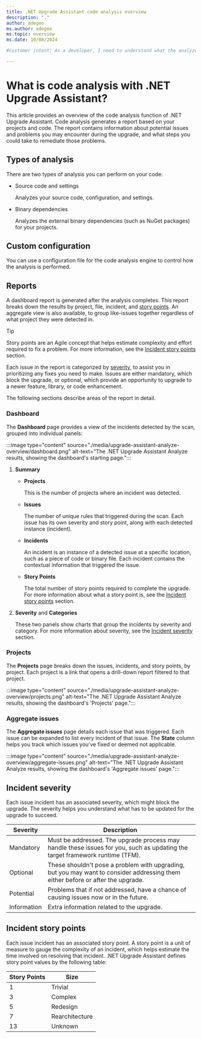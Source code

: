 ```yaml
---
title: .NET Upgrade Assistant code analysis overview
description: "."
author: adegeo
ms.author: adegeo
ms.topic: overview
ms.date: 10/08/2024

#customer intent: As a developer, I need to understand what the analyze function of .NET Upgrade Assistant does.

---
```


# What is code analysis with .NET Upgrade Assistant?

This article provides an overview of the code analysis function of .NET Upgrade Assistant. Code analysis generates a report based on your projects and code. The report contains information about potential issues and problems you may encounter during the upgrade, and what steps you could take to remediate those problems.

## Types of analysis

There are two types of analysis you can perform on your code:

- Source code and settings

  Analyzes your source code, configuration, and settings.

- Binary dependencies

  Analyzes the external binary dependencies (such as NuGet packages) for your projects.

## Custom configuration

You can use a configuration file for the code analysis engine to control how the analysis is performed.

## Reports

A dashboard report is generated after the analysis completes. This report breaks down the results by project, file, incident, and [story points](#incident-story-points). An aggregate view is also available, to group like-issues together regardless of what project they were detected in.

> [!TIP]
> Story points are an Agile concept that helps estimate complexity and effort required to fix a problem. For more information, see the [Incident story points](#incident-story-points) section.

Each issue in the report is categorized by [severity](#incident-severity), to assist you in prioritizing any fixes you need to make. Issues are either mandatory, which block the upgrade, or optional, which provide an opportunity to upgrade to a newer feature, library, or code enhancement.

The following sections describe areas of the report in detail.

### Dashboard

The **Dashboard** page provides a view of the incidents detected by the scan, grouped into individual panels:

:::image type="content" source="./media/upgrade-assistant-analyze-overview/dashboard.png" alt-text="The .NET Upgrade Assistant Analyze results, showing the dashboard's starting page.":::

01. **Summary**

    - **Projects**

      This is the number of projects where an incident was detected.

    - **Issues**

      The number of unique rules that triggered during the scan. Each issue has its own severity and story point, along with each detected instance (incident).

    - **Incidents**

      An incident is an instance of a detected issue at a specific location, such as a piece of code or binary file. Each incident contains the contextual information that triggered the issue.

    - **Story Points**

      The total number of story points required to complete the upgrade. For more information about what a story point is, see the [Incident story points](#incident-story-points) section.

01. **Severity** and **Categories**

    These two panels show charts that group the incidents by severity and category. For more information about severity, see the [Incident severity](#incident-severity) section.

### Projects

The **Projects** page breaks down the issues, incidents, and story points, by project. Each project is a link that opens a drill-down report filtered to that project.

:::image type="content" source="./media/upgrade-assistant-analyze-overview/projects.png" alt-text="The .NET Upgrade Assistant Analyze results, showing the dashboard's 'Projects' page.":::

### Aggregate issues

The **Aggregate issues** page details each issue that was triggered. Each issue can be expanded to list every incident of that issue. The **State** column helps you track which issues you've fixed or deemed not applicable.

:::image type="content" source="./media/upgrade-assistant-analyze-overview/aggregate-issues.png" alt-text="The .NET Upgrade Assistant Analyze results, showing the dashboard's 'Aggregate issues' page.":::

## Incident severity

Each issue incident has an associated severity, which might block the upgrade. The severity helps you understand what has to be updated for the upgrade to succeed.

| Severity | Description |
| --- | --- |
| Mandatory | Must be addressed. The upgrade process may handle these issues for you, such as updating the target framework runtime (TFM). |
| Optional | These shouldn't pose a problem with upgrading, but you may want to consider addressing them either before or after the upgrade. |
| Potential | Problems that if not addressed, have a chance of causing issues now or in the future. |
| Information | Extra information related to the upgrade. |

## Incident story points

Each issue incident has an associated story point. A story point is a unit of measure to gauge the complexity of an incident, which helps estimate the time involved on resolving that incident. .NET Upgrade Assistant defines story point values by the following table:

| Story Points | Size           |
|--------------|----------------|
| 1            | Trivial        |
| 3            | Complex        |
| 5            | Redesign       |
| 7            | Rearchitecture |
| 13           | Unknown        |

<!-- Optional: Related content - H2

## Related content

- [Related article title](link.md)
- [Related article title](link.md)
- [Related article title](link.md)

Consider including a "Related content" H2 section that 
lists links to 1 to 3 articles the user might find helpful.

-->

